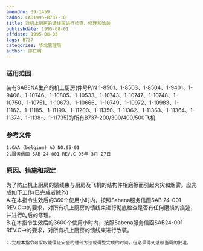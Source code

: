 ```yaml
---
amendno: 39-1459  
cadno: CAD1995-B737-10  
title: 对机上厨房的馈线束进行检查、修理和改装  
publishdate: 1995-08-01  
effdate: 1995-08-05  
tags: B737  
categories: 华北管理局  
author: 邵仁明  
---
```

  
### 适用范围  
装有SABENA生产的机上厨房(件号P/N 1-8501、1-8503、1-8504、1-9401、1-9406、1-10746、1-10805、1-10533、1-10743、1-10747、1-10748、1-10750、1-10751、1-10673、1-10666、1-10749、1-10972、1-10983、1-11162、1-11185、1-11199、1-11200、1-11350、1-11362、1-11363、1-11364、1-11374、1-1138-、1-11735)的所有B737-200/300/400/500飞机  
  
<!--more-->  
### 参考文件  
    1.CAA (belgium) AD NO.95-01  
    2.服务信函 SAB 24-001 REV.C 95年 3月 27日  
  
### 原因、措施和规定  
为了防止机上厨房的馈线束与厨房及飞机的结构件相磨擦而引起火灾和烟雾。应完成如下工作(已完成者除外)：  
    A.在本指令生效后的360个使用小时内，按照Sabena服务信函SAB 24-001 REV.C中的要求，对所有机上厨房的馈线束进行彻底检查是否有任何磨损的痕迹，并进行昀后的修理。  
    B.在本指令生效后的3600个使用小时内，按照Sabena服务信函SAB24-001 REV.C中的要求，对所有机上厨房的馈线束进行改装。  
  
  
    C.完成本指令可采取能保证安全的替代方法或调整完成的时间，但必须得到适航当局的批准。  
